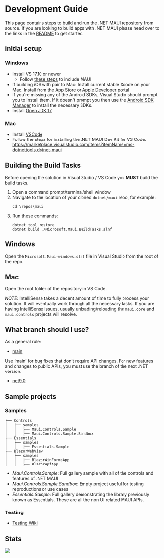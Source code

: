 # Development Guide

This page contains steps to build and run the .NET MAUI repository from source. If you are looking to build apps with .NET MAUI please head over to the links in the [README](https://github.com/dotnet/maui/blob/main/README.md) to get started.

## Initial setup
   ### Windows
   - Install VS 17.10 or newer
      - Follow [these steps](https://learn.microsoft.com/dotnet/maui/get-started/installation?tabs=vswin) to include MAUI
   - If building iOS with pair to Mac: Install current stable Xcode on your Mac. Install from the [App Store](https://apps.apple.com/us/app/xcode/id497799835?mt=12) or [Apple Developer portal](https://developer.apple.com/download/more/?name=Xcode)
   - If you're missing any of the Android SDKs, Visual Studio should prompt you to install them. If it doesn't prompt you then use the [Android SDK Manager](https://learn.microsoft.com/xamarin/android/get-started/installation/android-sdk) to install the necessary SDKs.
   - Install [Open JDK 17](https://learn.microsoft.com/en-us/java/openjdk/download#openjdk-17)

   ### Mac
   - Install [VSCode](https://code.visualstudio.com/download)
   - Follow the steps for installing the .NET MAUI Dev Kit for VS Code: https://marketplace.visualstudio.com/items?itemName=ms-dotnettools.dotnet-maui
      
## Building the Build Tasks
Before opening the solution in Visual Studio / VS Code you **MUST** build the build tasks.

1. Open a command prompt/terminal/shell window
1. Navigate to the location of your cloned `dotnet/maui` repo, for example:
     ```shell
     cd \repos\maui
     ```
1. Run these commands:
    ```dotnetcli
    dotnet tool restore
    dotnet build ./Microsoft.Maui.BuildTasks.slnf
    ```

## Windows
Open the `Microsoft.Maui-windows.slnf` file in Visual Studio from the root of the repo.

## Mac

Open the root folder of the repository in VS Code.

*NOTE*: IntelliSense takes a decent amount of time to fully process your solution. It will eventually work through all the necessary tasks. If you are having IntelliSense issues, usually unloading/reloading the `maui.core` and `maui.controls` projects will resolve. 

## What branch should I use?

As a general rule:
- [main](https://github.com/dotnet/maui/tree/main)

Use ‘main’ for bug fixes that don’t require API changes. For new features and changes to public APIs, you must use the branch of the next .NET version.

- [net9.0](https://github.com/dotnet/maui/tree/net9.0)

## Sample projects

### Samples
 ```
├── Controls 
│   ├── samples
│   │   ├── Maui.Controls.Sample
│   │   ├── Maui.Controls.Sample.Sandbox
├── Essentials 
│   ├── samples
│   │   ├── Essentials.Sample
├── BlazorWebView 
│   ├── samples
│   │   ├── BlazorWinFormsApp
│   │   ├── BlazorWpfApp
```

- *Maui.Controls.Sample*: Full gallery sample with all of the controls and features of .NET MAUI
- *Maui.Controls.Sample.Sandbox*: Empty project useful for testing reproductions or use cases
- *Essentials.Sample*: Full gallery demonstrating the library previously known as Essentials. These are all the non UI related MAUI APIs.

### Testing

- [Testing Wiki](https://github.com/dotnet/maui/wiki/Testing)


## Stats

<img src="https://repobeats.axiom.co/api/embed/f917a77cbbdeee19b87fa1f2f932895d1df18b71.svg" />
